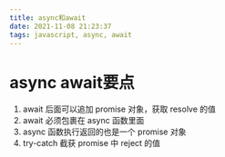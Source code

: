 ```yaml
---
title: async和await
date: 2021-11-08 21:23:37
tags: javascript, async, await
---
```


# async await要点
1. await 后面可以追加 promise 对象，获取 resolve 的值
2. await 必须包裹在 async 函数里面
3. async 函数执行返回的也是一个 promise 对象
4. try-catch 截获 promise 中 reject 的值